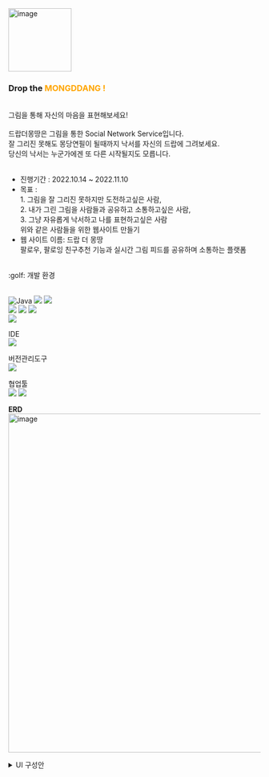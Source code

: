 <img width="126" alt="image" src="https://user-images.githubusercontent.com/103879030/198433247-c52fc824-0589-495b-ab6c-aac8a23bce79.png">


<h3>Drop the <span style="color:orange">MONGDDANG !</span></h3> <br/>
그림을 통해 자신의 마음을 표현해보세요!<br/><br/>
드랍더몽땅은 그림을 통한 Social Network Service입니다. <br>
잘 그리진 못해도 몽당연필이 될때까지 낙서를 자신의 드랍에 그려보세요.<br>
당신의 낙서는 누군가에겐 또 다른 시작될지도 모릅니다.<br><br>

- 진행기간 : 2022.10.14 ~ 2022.11.10
- 목표 : <br>
        1. 그림을 잘 그리진 못하지만 도전하고싶은 사람, <br>
        2. 내가 그린 그림을 사람들과 공유하고 소통하고싶은 사람, <br>
        3. 그냥 자유롭게 낙서하고 나를 표현하고싶은 사람<br>
        위와 같은 사람들을 위한 웹사이트 만들기
- 웹 사이트 이름: 드랍 더 몽땅 <br>
  팔로우, 팔로잉 친구추천 기능과 실시간 그림 피드를 공유하며 소통하는 플랫폼
  
<Br>
:golf: 개발 환경<br/><br>

![Java](https://img.shields.io/badge/Java%2011-007396.svg?&style=for-the-badge&logo=Java&logoColor=white) 
<img src="https://img.shields.io/badge/SpringBoot-6DB33F?style=flat-square&logo=SpringBoot&logoColor=white"/> 
<img src="https://img.shields.io/badge/Mysql%208.0-E6B91E?style=flat-square&logo=MySql&logoColor=white"/><br>
<img src="https://img.shields.io/badge/react-61DAFB?style=for-the-badge&logo=react&logoColor=black">
<img src="https://img.shields.io/badge/html-E34F26?style=for-the-badge&logo=html5&logoColor=white">
<img src="https://img.shields.io/badge/css-1572B6?style=for-the-badge&logo=css3&logoColor=white"> <br>
<img src="https://img.shields.io/badge/Swagger-85EA2D?style=flat-square&logo=Swagger&logoColor=white"/>


IDE<br>
<img src="https://img.shields.io/badge/IntelliJ%20IDEA-000000?style=for-the-badge&logo=IntelliJ%20IDEA&logoColor=white"> 

버전관리도구<br>
<img src="https://img.shields.io/badge/Github-181717?style=flat-square&logo=Github&logoColor=white"/>
        
협업툴<br>
<img src="https://img.shields.io/badge/Notion-000000?style=flat-square&logo=Notion&logoColor=white"/>
<img src="https://img.shields.io/badge/Google%20Meeting-4285F4?style=flat-square&logo=Google&logoColor=white"/>

<b>ERD</b> <br>
<img width="675" alt="image" src="https://user-images.githubusercontent.com/103879030/199373768-ac0d1be3-b6b6-48ac-96da-cd422c0d5959.png">



<details><summary>UI 구성안</summary>
<img src="https://user-images.githubusercontent.com/103879030/197798411-1e2bed0c-3fad-42bf-8203-e6e74993abe2.png"/>
</details> 



